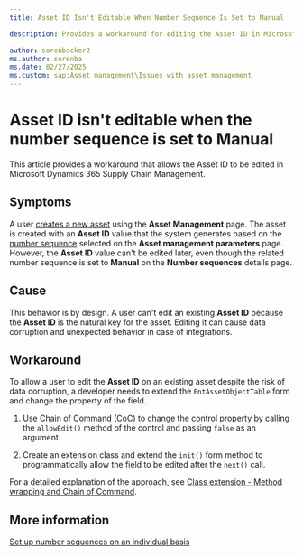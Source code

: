 ```yaml
---
title: Asset ID Isn't Editable When Number Sequence Is Set to Manual
description: Provides a workaround for editing the Asset ID in Microsoft Dynamics 365 Supply Chain Management.
author: sorenbacker2
ms.author: sorenba
ms.date: 02/27/2025
ms.custom: sap:Asset management\Issues with asset management
---
```

# Asset ID isn't editable when the number sequence is set to Manual

This article provides a workaround that allows the Asset ID to be edited in Microsoft Dynamics 365 Supply Chain Management.

## Symptoms
  
A user [creates a new asset](/dynamics365/supply-chain/asset-management/objects/create-objects-based-on-purchase-orders#select-asset-items) using the **Asset Management** page. The asset is created with an **Asset ID** value that the system generates based on the [number sequence](/dynamics365/supply-chain/asset-management/setup-for-objects/enterprise-asset-management-parameters#the-number-sequences-tab) selected on the **Asset management parameters** page. However, the **Asset ID** value can't be edited later, even though the related number sequence is set to **Manual** on the **Number sequences** details page.

## Cause

This behavior is by design. A user can't edit an existing **Asset ID** because the **Asset ID** is the natural key for the asset. Editing it can cause data corruption and unexpected behavior in case of integrations.

## Workaround

To allow a user to edit the **Asset ID** on an existing asset despite the risk of data corruption, a developer needs to extend the `EntAssetObjectTable` form and change the property of the field.

1. Use Chain of Command (CoC) to change the control property by calling the `allowEdit()` method of the control and passing `false` as an argument.
1. Create an extension class and extend the  `init()` form method to programmatically allow the field to be edited after the `next()` call.

For a detailed explanation of the approach, see [Class extension - Method wrapping and Chain of Command](/dynamics365/fin-ops-core/dev-itpro/extensibility/method-wrapping-coc).

## More information

[Set up number sequences on an individual basis](/dynamics365/fin-ops-core/fin-ops/organization-administration/tasks/set-up-number-sequences-individual-basis)
